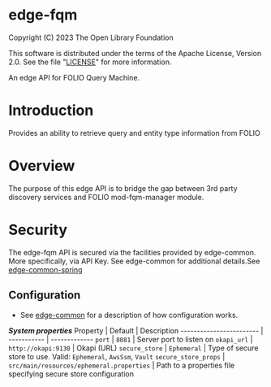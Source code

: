 # edge-fqm

Copyright (C) 2023 The Open Library Foundation

This software is distributed under the terms of the Apache License,
Version 2.0. See the file "[LICENSE](LICENSE)" for more information.

An edge API for FOLIO Query Machine.

# Introduction
Provides an ability to retrieve query and entity type information from FOLIO

# Overview
The purpose of this edge API is to bridge the gap between 3rd party discovery services and FOLIO mod-fqm-manager module.

# Security
The edge-fqm API is secured via the facilities provided by edge-common. More specifically, via API Key. See edge-common for additional details.See [edge-common-spring](https://github.com/folio-org/edge-common-spring)

## Configuration

* See [edge-common](https://github.com/folio-org/edge-common) for a description of how configuration works.

***System properties***
Property                   | Default                                    | Description
------------------------   | -----------                                | -------------
`port`                     | `8081`                                     | Server port to listen on
`okapi_url`                | `http://okapi:9130`	                      | Okapi (URL)
`secure_store`             | `Ephemeral`                                | Type of secure store to use.  Valid: `Ephemeral`, `AwsSsm`, `Vault`
`secure_store_props`       | `src/main/resources/ephemeral.properties`  | Path to a properties file specifying secure store configuration
